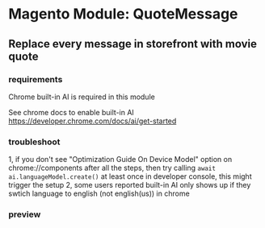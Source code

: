 # Magento Module: QuoteMessage

## Replace every message in storefront with movie quote

### requirements

Chrome built-in AI is required in this module

See chrome docs to enable built-in AI https://developer.chrome.com/docs/ai/get-started

### troubleshoot

1, if you don't see "Optimization Guide On Device Model" option on chrome://components after all the steps, then try calling `await ai.languageModel.create()` at least once in developer console, this might trigger the setup
2, some users reported built-in AI only shows up if they swtich language to english (not english(us)) in chrome

### preview

